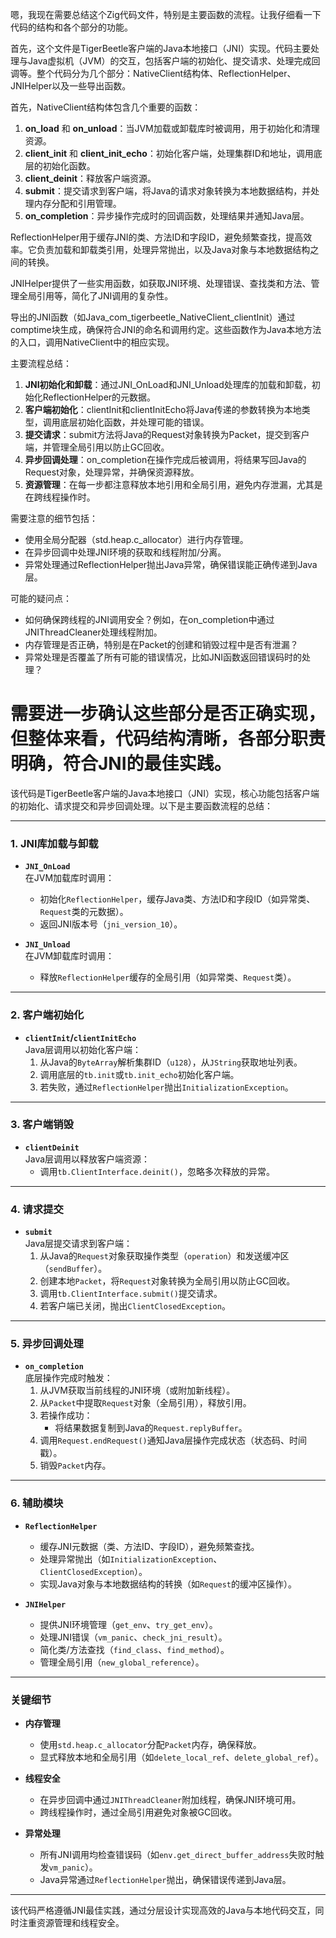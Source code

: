 嗯，我现在需要总结这个Zig代码文件，特别是主要函数的流程。让我仔细看一下代码的结构和各个部分的功能。

首先，这个文件是TigerBeetle客户端的Java本地接口（JNI）实现。代码主要处理与Java虚拟机（JVM）的交互，包括客户端的初始化、提交请求、处理完成回调等。整个代码分为几个部分：NativeClient结构体、ReflectionHelper、JNIHelper以及一些导出函数。

首先，NativeClient结构体包含几个重要的函数：
1. **on_load** 和 **on_unload**：当JVM加载或卸载库时被调用，用于初始化和清理资源。
2. **client_init** 和 **client_init_echo**：初始化客户端，处理集群ID和地址，调用底层的初始化函数。
3. **client_deinit**：释放客户端资源。
4. **submit**：提交请求到客户端，将Java的请求对象转换为本地数据结构，并处理内存分配和引用管理。
5. **on_completion**：异步操作完成时的回调函数，处理结果并通知Java层。

ReflectionHelper用于缓存JNI的类、方法ID和字段ID，避免频繁查找，提高效率。它负责加载和卸载类引用，处理异常抛出，以及Java对象与本地数据结构之间的转换。

JNIHelper提供了一些实用函数，如获取JNI环境、处理错误、查找类和方法、管理全局引用等，简化了JNI调用的复杂性。

导出的JNI函数（如Java_com_tigerbeetle_NativeClient_clientInit）通过comptime块生成，确保符合JNI的命名和调用约定。这些函数作为Java本地方法的入口，调用NativeClient中的相应实现。

主要流程总结：
1. **JNI初始化和卸载**：通过JNI_OnLoad和JNI_Unload处理库的加载和卸载，初始化ReflectionHelper的元数据。
2. **客户端初始化**：clientInit和clientInitEcho将Java传递的参数转换为本地类型，调用底层初始化函数，并处理可能的错误。
3. **提交请求**：submit方法将Java的Request对象转换为Packet，提交到客户端，并管理全局引用以防止GC回收。
4. **异步回调处理**：on_completion在操作完成后被调用，将结果写回Java的Request对象，处理异常，并确保资源释放。
5. **资源管理**：在每一步都注意释放本地引用和全局引用，避免内存泄漏，尤其是在跨线程操作时。

需要注意的细节包括：
- 使用全局分配器（std.heap.c_allocator）进行内存管理。
- 在异步回调中处理JNI环境的获取和线程附加/分离。
- 异常处理通过ReflectionHelper抛出Java异常，确保错误能正确传递到Java层。

可能的疑问点：
- 如何确保跨线程的JNI调用安全？例如，在on_completion中通过JNIThreadCleaner处理线程附加。
- 内存管理是否正确，特别是在Packet的创建和销毁过程中是否有泄漏？
- 异常处理是否覆盖了所有可能的错误情况，比如JNI函数返回错误码时的处理？

需要进一步确认这些部分是否正确实现，但整体来看，代码结构清晰，各部分职责明确，符合JNI的最佳实践。
================================================
该代码是TigerBeetle客户端的Java本地接口（JNI）实现，核心功能包括客户端的初始化、请求提交和异步回调处理。以下是主要函数流程的总结：

---

### **1. JNI库加载与卸载**
- **`JNI_OnLoad`**  
  在JVM加载库时调用：  
  - 初始化`ReflectionHelper`，缓存Java类、方法ID和字段ID（如异常类、`Request`类的元数据）。  
  - 返回JNI版本号（`jni_version_10`）。

- **`JNI_Unload`**  
  在JVM卸载库时调用：  
  - 释放`ReflectionHelper`缓存的全局引用（如异常类、`Request`类）。

---

### **2. 客户端初始化**
- **`clientInit`/`clientInitEcho`**  
  Java层调用以初始化客户端：  
  1. 从Java的`ByteArray`解析集群ID（`u128`），从`JString`获取地址列表。  
  2. 调用底层的`tb.init`或`tb.init_echo`初始化客户端。  
  3. 若失败，通过`ReflectionHelper`抛出`InitializationException`。

---

### **3. 客户端销毁**
- **`clientDeinit`**  
  Java层调用以释放客户端资源：  
  - 调用`tb.ClientInterface.deinit()`，忽略多次释放的异常。

---

### **4. 请求提交**
- **`submit`**  
  Java层提交请求到客户端：  
  1. 从Java的`Request`对象获取操作类型（`operation`）和发送缓冲区（`sendBuffer`）。  
  2. 创建本地`Packet`，将`Request`对象转换为全局引用以防止GC回收。  
  3. 调用`tb.ClientInterface.submit()`提交请求。  
  4. 若客户端已关闭，抛出`ClientClosedException`。

---

### **5. 异步回调处理**
- **`on_completion`**  
  底层操作完成时触发：  
  1. 从JVM获取当前线程的JNI环境（或附加新线程）。  
  2. 从`Packet`中提取`Request`对象（全局引用），释放引用。  
  3. 若操作成功：  
     - 将结果数据复制到Java的`Request.replyBuffer`。  
  4. 调用`Request.endRequest()`通知Java层操作完成状态（状态码、时间戳）。  
  5. 销毁`Packet`内存。

---

### **6. 辅助模块**
- **`ReflectionHelper`**  
  - 缓存JNI元数据（类、方法ID、字段ID），避免频繁查找。  
  - 处理异常抛出（如`InitializationException`、`ClientClosedException`）。  
  - 实现Java对象与本地数据结构的转换（如`Request`的缓冲区操作）。

- **`JNIHelper`**  
  - 提供JNI环境管理（`get_env`、`try_get_env`）。  
  - 处理JNI错误（`vm_panic`、`check_jni_result`）。  
  - 简化类/方法查找（`find_class`、`find_method`）。  
  - 管理全局引用（`new_global_reference`）。

---

### **关键细节**
- **内存管理**  
  - 使用`std.heap.c_allocator`分配`Packet`内存，确保释放。  
  - 显式释放本地和全局引用（如`delete_local_ref`、`delete_global_ref`）。

- **线程安全**  
  - 在异步回调中通过`JNIThreadCleaner`附加线程，确保JNI环境可用。  
  - 跨线程操作时，通过全局引用避免对象被GC回收。

- **异常处理**  
  - 所有JNI调用均检查错误码（如`env.get_direct_buffer_address`失败时触发`vm_panic`）。  
  - Java异常通过`ReflectionHelper`抛出，确保错误传递到Java层。

---

该代码严格遵循JNI最佳实践，通过分层设计实现高效的Java与本地代码交互，同时注重资源管理和线程安全。
